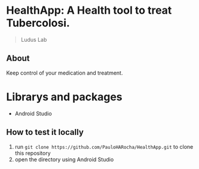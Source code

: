 # HealthApp: A Health tool to treat Tubercolosi.

> Ludus Lab

## About

Keep control of your medication and treatment.

# Librarys and packages

* Android Studio

## How to test it locally

1. run `git clone https://github.com/PauloHARocha/HealthApp.git` to clone this repository
2. open the directory using Android Studio